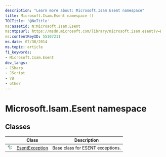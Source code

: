 ```yaml
---
description: "Learn more about: Microsoft.Isam.Esent namespace"
title: Microsoft.Isam.Esent namespace ()
TOCTitle: '@NoTitle'
ms:assetid: N:Microsoft.Isam.Esent
ms:mtpsurl: https://msdn.microsoft.com/library/microsoft.isam.esent(v=EXCHG.10)
ms:contentKeyID: 55107211
ms.date: 07/30/2014
ms.topic: article
f1_keywords:
- Microsoft.Isam.Esent
dev_langs:
- CSharp
- JScript
- VB
- other
---
```


# Microsoft.Isam.Esent namespace

## Classes

<table>
<thead>
<tr class="header">
<th> </th>
<th>Class</th>
<th>Description</th>
</tr>
</thead>
<tbody>
<tr class="odd">
<td><img src="../images/dn292085.pubclass(EXCHG.10).gif" title="Public class" alt="Public class" /></td>
<td><a href="dn292088(v=exchg.10).md">EsentException</a></td>
<td>Base class for ESENT exceptions.</td>
</tr>
</tbody>
</table>

